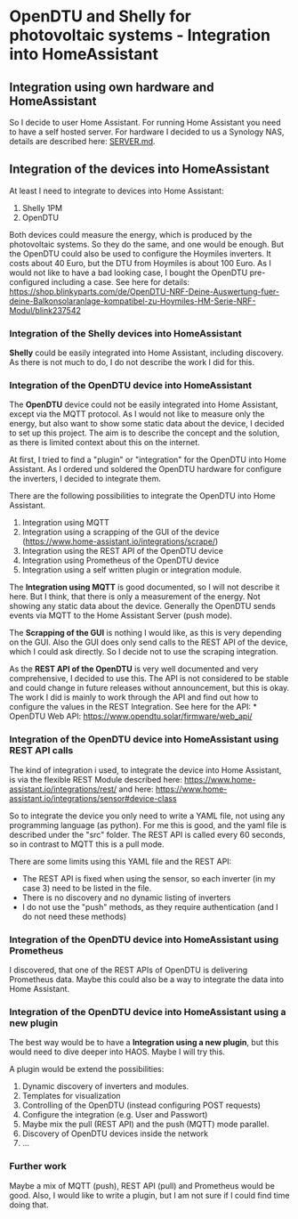 # OpenDTU and Shelly for photovoltaic systems - Integration into HomeAssistant

## Integration using own hardware and HomeAssistant
So I decide to user Home Assistant. For running Home Assistant you need to have a self hosted server. 
For hardware I decided to us a Synology NAS, details are described here: [SERVER.md](./SERVER.md).

## Integration of the devices into HomeAssistant

At least I need to integrate to devices into Home Assistant:
1. Shelly 1PM
2. OpenDTU

Both devices could measure the energy, which is produced by the photovoltaic systems. So they do the same, and
one would be enough. But the OpenDTU could also be used to configure the Hoymiles inverters.
It costs about 40 Euro, but the DTU from Hoymiles is about 100 Euro.
As I would not like to have a bad looking case, I bought the OpenDTU pre-configured including a case.
See here for details: https://shop.blinkyparts.com/de/OpenDTU-NRF-Deine-Auswertung-fuer-deine-Balkonsolaranlage-kompatibel-zu-Hoymiles-HM-Serie-NRF-Modul/blink237542

### Integration of the Shelly devices into HomeAssistant
**Shelly** could be easily integrated into Home Assistant, including discovery.
As there is not much to do, I do not describe the work I did for this.

### Integration of the OpenDTU device into HomeAssistant
The **OpenDTU** device could not be easily integrated into Home Assistant, except via the MQTT protocol.
As I would not like to measure only the energy, but also want to show some static data about the device,
I decided to set up this project. The aim is to describe the concept and the solution, 
as there is limited context about this on the internet.

At first, I tried to find a "plugin" or "integration" for the OpenDTU into Home Assistant.
As I ordered und soldered the OpenDTU hardware for configure the inverters, I decided to integrate them.

There are the following possibilities to integrate the OpenDTU into Home Assistant.
1. Integration using MQTT
2. Integration using a scrapping of the GUI of the device (https://www.home-assistant.io/integrations/scrape/)
3. Integration using the REST API of the OpenDTU device
4. Integration using Prometheus of the OpenDTU device
5. Integration using a self written plugin or integration module.

The **Integration using MQTT** is good documented, so I will not describe it here.
But I think, that there is only a measurement of the energy. Not showing any static data about the device.
Generally the OpenDTU sends events via MQTT to the Home Assistant Server (push mode).

The **Scrapping of the GUI** is nothing I would like, as this is very depending on the GUI.
Also the GUI does only send calls to the REST API of the device, which I could ask directly.
So I decide not to use the scraping integration.

As the **REST API of the OpenDTU** is very well documented and very comprehensive, I decided to use this.
The API is not considered to be stable and could change in future releases without announcement, but this is okay.
The work I did is mainly to work through the API and find out how to configure the values in the REST Integration.
See here for the API: * OpenDTU Web API: https://www.opendtu.solar/firmware/web_api/

### Integration of the OpenDTU device into HomeAssistant using REST API calls

The kind of integration i used, to integrate the device into Home Assistant, is via the flexible REST Module described
here: https://www.home-assistant.io/integrations/rest/ and here: https://www.home-assistant.io/integrations/sensor#device-class

So to integrate the device you only need to write a YAML file, not using any programming language (as python).
For me this is good, and the yaml file is described under the "src" folder.
The REST API is called every 60 seconds, so in contrast to MQTT this is a pull mode.

There are some limits using this YAML file and the REST API:
* The REST API is fixed when using the sensor, so each inverter (in my case 3) need to be listed in the file.
* There is no discovery and no dynamic listing of inverters
* I do not use the "push" methods, as they require authentication (and I do not need these methods)

### Integration of the OpenDTU device into HomeAssistant using Prometheus
I discovered, that one of the REST APIs of OpenDTU is delivering Prometheus data.
Maybe this could also be a way to integrate the data into Home Assistant.

### Integration of the OpenDTU device into HomeAssistant using a new plugin
The best way would be to have a **Integration using a new plugin**, but this would need to dive deeper into HAOS.
Maybe I will try this.

A plugin would be extend the possibilities:
1. Dynamic discovery of inverters and modules.
2. Templates for visualization
3. Controlling of the OpenDTU (instead configuring POST requests)
4. Configure the integration (e.g. User and Passwort)
5. Maybe mix the pull (REST API) and the push (MQTT) mode parallel.
6. Discovery of OpenDTU devices inside the network
7. ...

### Further work
Maybe a mix of MQTT (push), REST API (pull) and Prometheus would be good.
Also, I would like to write a plugin, but I am not sure if I could find time doing that.


